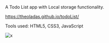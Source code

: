 A Todo List app with Local storage functionality. 

https://theoladas.github.io/todoList/

Tools used: HTML5, CSS3, JavaScript
 
![x](https://user-images.githubusercontent.com/67963370/147393356-885ced6f-9043-4fc9-8b36-7b793cc58f9a.png)

